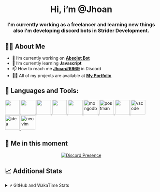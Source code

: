 <h1 align="center">Hi, i’m @Jhoan</h1>
<h3 align="center">I'm currently working as a freelancer and learning new things also i'm developing discord bots in Strider Development.</h3>

## 🙋‍♂️ About Me

- 🔭 I’m currently working on **[Absolet Bot](https://strider.cloud)**
- 🌱 I’m currently learning **Javascript**
- 📫 How to reach me **[Jhoan#6969](https://jhoan.monster/)** in Discord
- 👨‍💻 All of my projects are available at **[My Portfolio](https://jhoan.monster)**

## 🚀 Languages and Tools:
<p align="left"> 
    <a href="https://developer.mozilla.org/en-US/docs/Web/JavaScript" target="_blank"> <img src="https://img.icons8.com/color/48/000000/javascript.png" width="48" height="48"/> </a> 
    <a href="https://www.w3.org/html/" target="_blank"> <img src="https://img.icons8.com/color/48/000000/html-5.png" width="48" height="48"/> </a> 
    <a href="https://www.w3schools.com/css/" target="_blank"> <img src="https://img.icons8.com/color/48/000000/css3.png" width="48" height="48"/> </a> 
    <a href="https://getbootstrap.com" target="_blank"> <img src="https://img.icons8.com/color/48/000000/bootstrap.png" width="48" height="48"/> </a> 
    <a href="https://nodejs.org" target="_blank"> <img src="https://i.imgur.com/XX8lvL7.png" width="48" height="48"/> </a> 
    <a href="https://www.mongodb.com/" target="_blank"> <img src="https://i.imgur.com/nRtS3AN.png" alt="mongodb" width="48" height="48"/> </a> 
    <a href="https://postman.com" target="_blank"> <img src="https://www.vectorlogo.zone/logos/getpostman/getpostman-icon.svg" alt="postman" width="48" height="48"/> </a>   
    <a href="https://git-scm.com/" target="_blank"> <img src="https://img.icons8.com/color/48/000000/git.png" width="48" height="48"/> </a> 
    <a href="https://code.visualstudio.com" target="_blank" > <img src="https://upload.wikimedia.org/wikipedia/commons/thumb/9/9a/Visual_Studio_Code_1.35_icon.svg/2048px-Visual_Studio_Code_1.35_icon.svg.png" alt="vscode" width="48" height="48"> </a>
    <a href="https://www.jetbrains.com/es-es/idea/" target="_blank" > <img src="https://resources.jetbrains.com/storage/products/intellij-idea/img/meta/intellij-idea_logo_300x300.png" alt="idea" width="48" height="48"> </a>
    <a href="https://neovim.io" target="_blank"> <img src="https://icons.iconarchive.com/icons/papirus-team/papirus-apps/512/nvim-icon.png" alt="neovim" width="48" height="48"/> </a>
</p>
  
## 👤 Me in this moment
<p align="center">
    <a href="https://discord.com/users/852617426591154177" target="_blank" rel="nofollow">
        <img src="https://lanyard-profile-readme.vercel.app/api/852617426591154177?idleMessage=Probably%20coding%20Absolet..." alt="Discord Presence" align="center">
    </a>
</p>

## 📈 Additional Stats
<details>
    <summary>⚡ GitHub and WakaTime Stats</summary>
    <br/>

<!--START_SECTION:waka-->
![Code Time](http://img.shields.io/badge/Code%20Time-259%20hrs%2023%20mins-blue)

**🐱 My GitHub Data** 

> 🏆 639 Contributions in the Year 2022
 > 
> 📦 48.9 kB Used in GitHub's Storage 
 > 
> 💼 Opted to Hire
 > 
> 📜 4 Public Repositories 
 > 
> 🔑 23 Private Repositories  
 > 
**I'm an Early 🐤** 

```text
🌞 Morning    54 commits     ██░░░░░░░░░░░░░░░░░░░░░░░   8.87% 
🌆 Daytime    252 commits    ██████████░░░░░░░░░░░░░░░   41.38% 
🌃 Evening    265 commits    ███████████░░░░░░░░░░░░░░   43.51% 
🌙 Night      38 commits     █░░░░░░░░░░░░░░░░░░░░░░░░   6.24%

```
📅 **I'm Most Productive on Saturday** 

```text
Monday       77 commits     ███░░░░░░░░░░░░░░░░░░░░░░   12.64% 
Tuesday      90 commits     ███░░░░░░░░░░░░░░░░░░░░░░   14.78% 
Wednesday    103 commits    ████░░░░░░░░░░░░░░░░░░░░░   16.91% 
Thursday     65 commits     ██░░░░░░░░░░░░░░░░░░░░░░░   10.67% 
Friday       71 commits     ███░░░░░░░░░░░░░░░░░░░░░░   11.66% 
Saturday     121 commits    █████░░░░░░░░░░░░░░░░░░░░   19.87% 
Sunday       82 commits     ███░░░░░░░░░░░░░░░░░░░░░░   13.46%

```


📊 **This Week I Spent My Time On** 

```text
⌚︎ Time Zone: America/Bogota

💬 Programming Languages: 
JavaScript               6 hrs 4 mins        ███████████░░░░░░░░░░░░░░   45.5% 
Markdown                 3 hrs 23 mins       ██████░░░░░░░░░░░░░░░░░░░   25.43% 
TypeScript               2 hrs 43 mins       █████░░░░░░░░░░░░░░░░░░░░   20.37% 
YAML                     38 mins             █░░░░░░░░░░░░░░░░░░░░░░░░   4.87% 
JSON                     20 mins             ░░░░░░░░░░░░░░░░░░░░░░░░░   2.56%

🔥 Editors: 
VS Code                  13 hrs 18 mins      █████████████████████████   99.79% 
Neovim                   1 min               ░░░░░░░░░░░░░░░░░░░░░░░░░   0.21%

🐱‍💻 Projects: 
Absolet-Bot              5 hrs 18 mins       ██████████░░░░░░░░░░░░░░░   39.79% 
absolet-guide            3 hrs 41 mins       ███████░░░░░░░░░░░░░░░░░░   27.7% 
ezcaptcha                2 hrs 55 mins       █████░░░░░░░░░░░░░░░░░░░░   21.97% 
Strider-System           1 hr 15 mins        ██░░░░░░░░░░░░░░░░░░░░░░░   9.38% 
builder                  5 mins              ░░░░░░░░░░░░░░░░░░░░░░░░░   0.74%

💻 Operating System: 
Linux                    13 hrs 20 mins      █████████████████████████   100.0%

```

**I Mostly Code in JavaScript** 

```text
JavaScript               14 repos            █████████████████░░░░░░░░   70.0% 
Java                     2 repos             ██░░░░░░░░░░░░░░░░░░░░░░░   10.0% 
SCSS                     1 repo              █░░░░░░░░░░░░░░░░░░░░░░░░   5.0% 
TypeScript               1 repo              █░░░░░░░░░░░░░░░░░░░░░░░░   5.0% 
Shell                    1 repo              █░░░░░░░░░░░░░░░░░░░░░░░░   5.0%

```



 Last Updated on 01/07/2022 12:26:53 UTC
<!--END_SECTION:waka-->
</details>
